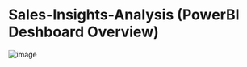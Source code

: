 # Sales-Insights-Analysis (PowerBI Deshboard Overview)

![image](https://github.com/user-attachments/assets/805c9306-b257-44f9-9c56-3d2d591a30fe)
